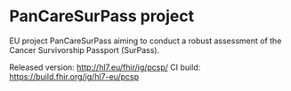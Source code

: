 # PanCareSurPass project

EU project PanCareSurPass aiming to conduct a robust assessment of the Cancer Survivorship Passport (SurPass).

Released version: http://hl7.eu/fhir/ig/pcsp/
CI build: https://build.fhir.org/ig/hl7-eu/pcsp

